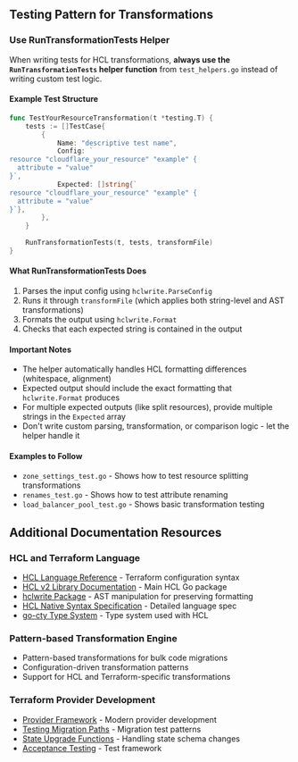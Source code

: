 ## Testing Pattern for Transformations

### Use RunTransformationTests Helper
When writing tests for HCL transformations, **always use the `RunTransformationTests` helper function** from `test_helpers.go` instead of writing custom test logic.

#### Example Test Structure
```go
func TestYourResourceTransformation(t *testing.T) {
    tests := []TestCase{
        {
            Name: "descriptive test name",
            Config: `
resource "cloudflare_your_resource" "example" {
  attribute = "value"
}`,
            Expected: []string{`
resource "cloudflare_your_resource" "example" {
  attribute = "value"
}`},
        },
    }
    
    RunTransformationTests(t, tests, transformFile)
}
```

#### What RunTransformationTests Does
1. Parses the input config using `hclwrite.ParseConfig`
2. Runs it through `transformFile` (which applies both string-level and AST transformations)
3. Formats the output using `hclwrite.Format`
4. Checks that each expected string is contained in the output

#### Important Notes
- The helper automatically handles HCL formatting differences (whitespace, alignment)
- Expected output should include the exact formatting that `hclwrite.Format` produces
- For multiple expected outputs (like split resources), provide multiple strings in the `Expected` array
- Don't write custom parsing, transformation, or comparison logic - let the helper handle it

#### Examples to Follow
- `zone_settings_test.go` - Shows how to test resource splitting transformations
- `renames_test.go` - Shows how to test attribute renaming
- `load_balancer_pool_test.go` - Shows basic transformation testing

## Additional Documentation Resources

### HCL and Terraform Language
* [HCL Language Reference](https://developer.hashicorp.com/terraform/language/syntax/configuration) - Terraform configuration syntax
* [HCL v2 Library Documentation](https://pkg.go.dev/github.com/hashicorp/hcl/v2) - Main HCL Go package
* [hclwrite Package](https://pkg.go.dev/github.com/hashicorp/hcl/v2/hclwrite) - AST manipulation for preserving formatting
* [HCL Native Syntax Specification](https://github.com/hashicorp/hcl/blob/main/hclsyntax/spec.md) - Detailed language spec
* [go-cty Type System](https://pkg.go.dev/github.com/zclconf/go-cty/cty) - Type system used with HCL

### Pattern-based Transformation Engine
* Pattern-based transformations for bulk code migrations
* Configuration-driven transformation patterns
* Support for HCL and Terraform-specific transformations

### Terraform Provider Development
* [Provider Framework](https://developer.hashicorp.com/terraform/plugin/framework) - Modern provider development
* [Testing Migration Paths](https://developer.hashicorp.com/terraform/plugin/framework/migrating/testing) - Migration test patterns
* [State Upgrade Functions](https://developer.hashicorp.com/terraform/plugin/framework/resources/state-upgrade) - Handling state schema changes
* [Acceptance Testing](https://developer.hashicorp.com/terraform/plugin/testing/acceptance-tests) - Test framework